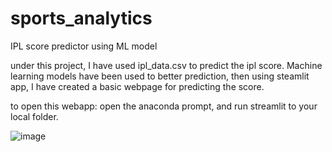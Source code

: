 # sports_analytics
IPL score predictor using ML model

under this project, I have used ipl_data.csv to predict the ipl score.
Machine learning models have been used to better prediction, then using steamlit app, I have created a basic webpage for predicting the score. 

to open this webapp:
open the anaconda prompt, and run streamlit to your local folder. 

![image](https://github.com/Naiyya01/sports_analytics/assets/89824121/23f317b9-f0ab-44d1-bc84-2dfed339333e)
